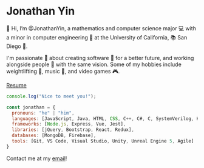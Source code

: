 # Jonathan Yin
👋 Hi, I’m @JonathanYin, a mathematics and computer science major 💻 with a minor in computer engineering 💾 at the University of California, 📚 San Diego 🔱.

I'm passionate 💞 about creating software 👾 for a better future, and working alongside people 💼 with the same vision. Some of my hobbies include weightlifting 🦾, music 🎹, and video games 🎮. 

[Resume](resume.pdf)

```javascript
console.log("Nice to meet you!");

const jonathan = {
  pronouns: "he" | "him",
  languages: [JavaScript, Java, HTML, CSS, C++, C#, C, SystemVerilog, Haskell],
  frameworks: [Node.js, Express, Vue, Jest],
  libraries: [jQuery, Bootstrap, React, Redux],
  databases: [MongoDB, Firebase],
  tools: [Git, VS Code, Visual Studio, Unity, Unreal Engine 5, Agile]
}
```

Contact me at my [email](mailto:joyin@ucsd.edu)! 
<!---
JonathanYin/JonathanYin is a ✨ special ✨ repository because its `README.md` (this file) appears on your GitHub profile.
You can click the Preview link to take a look at your changes.
--->
